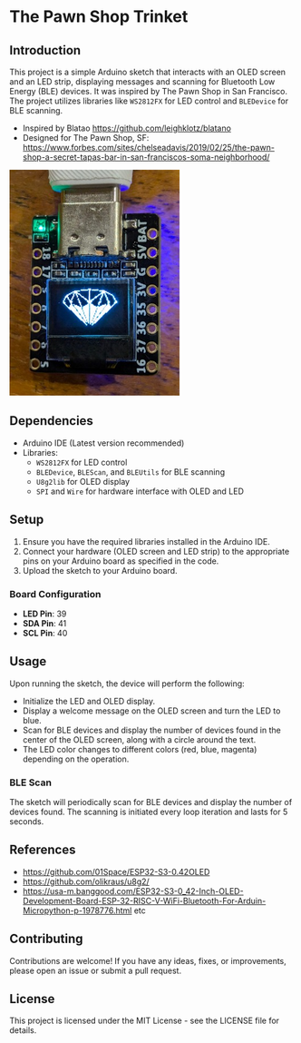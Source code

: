 # The Pawn Shop Trinket

## Introduction
This project is a simple Arduino sketch that interacts with an OLED screen and an LED strip, displaying messages and scanning for Bluetooth Low Energy (BLE) devices. It was inspired by The Pawn Shop in San Francisco. The project utilizes libraries like `WS2812FX` for LED control and `BLEDevice` for BLE scanning.

* Inspired by Blatao <https://github.com/leighklotz/blatano>
* Designed for The Pawn Shop, SF: <https://www.forbes.com/sites/chelseadavis/2019/02/25/the-pawn-shop-a-secret-tapas-bar-in-san-franciscos-soma-neighborhood/>

![](docs/pawn-shop-trinket.jpg)

## Dependencies
- Arduino IDE (Latest version recommended)
- Libraries:
  - `WS2812FX` for LED control
  - `BLEDevice`, `BLEScan`, and `BLEUtils` for BLE scanning
  - `U8g2lib` for OLED display
  - `SPI` and `Wire` for hardware interface with OLED and LED

## Setup
1. Ensure you have the required libraries installed in the Arduino IDE.
2. Connect your hardware (OLED screen and LED strip) to the appropriate pins on your Arduino board as specified in the code.
3. Upload the sketch to your Arduino board.

### Board Configuration
- **LED Pin**: 39
- **SDA Pin**: 41
- **SCL Pin**: 40

## Usage
Upon running the sketch, the device will perform the following:
- Initialize the LED and OLED display.
- Display a welcome message on the OLED screen and turn the LED to blue.
- Scan for BLE devices and display the number of devices found in the center of the OLED screen, along with a circle around the text.
- The LED color changes to different colors (red, blue, magenta) depending on the operation.

### BLE Scan
The sketch will periodically scan for BLE devices and display the number of devices found. The scanning is initiated every loop iteration and lasts for 5 seconds.

## References
- <https://github.com/01Space/ESP32-S3-0.42OLED>
- <https://github.com/olikraus/u8g2/>
- <https://usa-m.banggood.com/ESP32-S3-0_42-Inch-OLED-Development-Board-ESP-32-RISC-V-WiFi-Bluetooth-For-Arduin-Micropython-p-1978776.html> etc

## Contributing
Contributions are welcome! If you have any ideas, fixes, or improvements, please open an issue or submit a pull request.

## License
This project is licensed under the MIT License - see the LICENSE file for details.

